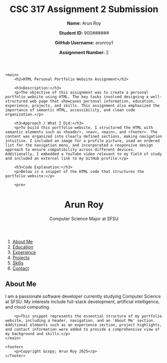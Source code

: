 <!DOCTYPE html>
<html lang="en">
<head>
    <meta charset="UTF-8">
    <meta name="viewport" content="width=device-width, initial-scale=1.0">
    <title>CSC 317 Assignment 2 Submission</title>
    <meta name="description" content="Personal portfolio of Arun Roy">
</head>
<body>
    <header>
        <h1>CSC 317 Assignment 2 Submission</h1>
        <p><strong>Name:</strong> Arun Roy</p>
        <p><strong>Student ID:</strong> 900######</p>
        <p><strong>GitHub Username:</strong> arunroy1</p>
        <p><strong>Assignment Number:</strong> 2</p>
    </header>
    
    <main>
        <h2>HTML Personal Portfolio Website Assignment</h2>
        
        <h3>Description:</h3>
        <p>The objective of this assignment was to create a personal portfolio website using HTML. The key tasks involved designing a well-structured web page that showcases personal information, education, experience, projects, and skills. This assignment also emphasized the importance of semantic HTML, accessibility, and clean code organization.</p>
        
        <h3>Approach / What I Did:</h3>
        <p>To build this portfolio website, I structured the HTML with semantic elements such as <header>, <nav>, <main>, and <footer>. The content was organized into clearly defined sections, making navigation intuitive. I included an image for a profile picture, used an ordered list for the navigation menu, and incorporated a responsive design approach to ensure compatibility across different devices. Additionally, I embedded a YouTube video relevant to my field of study and included an external link to my GitHub profile.</p>
        
        <h3>Code Explanation:</h3>
        <p>Below is a snippet of the HTML code that structures the portfolio website:</p>
        
        <pre>
<!DOCTYPE html>
<html lang="en">
<head>
    <meta charset="UTF-8">
    <meta name="viewport" content="width=device-width, initial-scale=1.0">
    <title>Arun Roy - Portfolio</title>
</head>
<body>
    <header>
        <h1>Arun Roy</h1>
        <p>Computer Science Major at SFSU</p>
    </header>
    <nav>
        <ol>
            <li><a href="#about">About Me</a></li>
            <li><a href="#education">Education</a></li>
            <li><a href="#experience">Experience</a></li>
            <li><a href="#projects">Projects</a></li>
            <li><a href="#skills">Skills</a></li>
            <li><a href="#contact">Contact</a></li>
        </ol>
    </nav>
    <main>
        <section id="about">
            <h2>About Me</h2>
            <p>I am a passionate software developer currently studying Computer Science at SFSU. My interests include full-stack development, artificial intelligence, and cloud computing.</p>
        </section>
    </main>
</body>
</html>
        </pre>
        
        <p>This snippet represents the essential structure of my portfolio website, including a header, navigation, and an 'About Me' section. Additional elements such as an experience section, project highlights, and contact information were added to provide a comprehensive view of my background and skills.</p>
    </main>
    
    <footer>
        <p>Copyright &copy; Arun Roy 2025</p>
    </footer>
</body>
</html>
